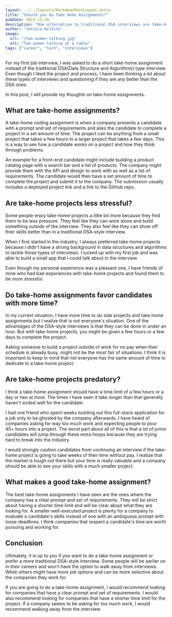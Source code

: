 ```yaml
---
layout: ../../layouts/MarkdownPostLayout.astro
title: "Should you do Take Home Assignments?"
pubDate: 2023-11-29
description: "One alternative to traditional DSA interviews are take-home assignments. But are they any better?"
author: "Jessica Wilkins"
image:
  url: "/two-women-talking.jpg"
  alt: "Two women talking at a table"
tags: ["career", "tech", "interviews"]
---
```


For my first job interview, I was asked to do a short take-home assignment instead of the traditional DSA(Data Structure and Algorithms) type interview. Even though I liked the project and process, I have been thinking a lot about these types of interviews and questioning if they are any better than the DSA ones.

In this post, I will provide my thoughts on take-home assignments.

## What are take-home assignments?

A take-home coding assignment is when a company presents a candidate with a prompt and set of requirements and asks the candidate to complete a project in a set amount of time. The project can be anything from a small project that takes a few hours to a larger project that takes a few days. This is a way to see how a candidate works on a project and how they think through problems.

An example for a front-end candidate might include building a product catalog page with a search bar and a list of products. The company might provide them with the API and design to work with as well as a list of requirements. The candidate would then have a set amount of time to complete the project and submit it to the company. The submission usually includes a deployed project link and a link to the GitHub repo.

## Are take-home projects less stressful?

Some people enjoy take-home projects a little bit more because they find them to be less pressure. They feel like they can work alone and build something outside of the interview. They also feel like they can show off their skills better than in a traditional DSA-style interview.

When I first started in the industry, I always preferred take-home projects because I didn't have a strong background in data structures and algorithms to tackle those types of interviews. I lucked up with my first job and was able to build a small app that I could talk about in the interview.

Even though my personal experience was a pleasant one, I have friends of mine who had bad experiences with take-home projects and found them to be more stressful.

## Do take-home assignments favor candidates with more time?

In my current situation, I have more time to do side projects and take home assignments but I realize that is not everyone's situation. One of the advantages of the DSA-style interviews is that they can be done in under an hour. But with take-home projects, you might be given a few hours or a few days to complete the project.

Asking someone to build a project outside of work for no pay when their schedule is already busy, might not be the most fair of situations. I think it is important to keep in mind that not everyone has the same amount of time to dedicate to a take-home project.

## Are take-home projects predatory?

I think a take-home assignment should have a time limit of a few hours or a day or two at most. The times I have seen it take longer than that generally haven't ended well for the candidate.

I had one friend who spent weeks building out this full-stack application for a job only to be ghosted by the company afterwards. I have heard of companies asking for way too much work and expecting people to pour 40+ hours into a project. The worst part about all of this is that a lot of junior candidates will jump through these extra hoops because they are trying hard to break into the industry.

I would strongly caution candidates from continuing an interview if the take-home project is going to take weeks of their time without pay. I realize that the market is tough out there but your time is really valuable and a company should be able to see your skills with a much smaller project.

## What makes a good take-home assignment?

The best take-home assignments I have seen are the ones where the company has a clear prompt and set of requirements. They will be strict about having a shorter time limit and will be clear about what they are looking for.
A smaller well-executed project is plenty for a company to evaluate a candidate's skills instead of one with an ambiguous prompt with loose deadlines. I think companies that respect a candidate's time are worth pursuing and working for.

## Conclusion

Ultimately, it is up to you if you want to do a take-home assignment or prefer a more traditional DSA-style interview. Some people will be earlier on in their careers and won't have the option to walk away from interviews. While others might have more job options and can be more selective about the companies they work for.

If you are going to do a take-home assignment, I would recommend looking for companies that have a clear prompt and set of requirements. I would also recommend looking for companies that have a shorter time limit for the project. If a company seems to be asking for too much work, I would recommend walking away from the interview.
